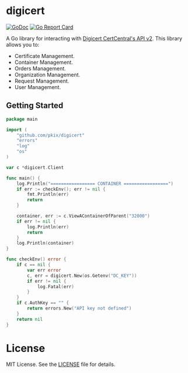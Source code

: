 # digicert

[![GoDoc](https://img.shields.io/badge/godoc-reference-5673AF.svg?style=flat-square)](https://godoc.org/github.com/pkix/digicert)
[![Go Report Card](https://goreportcard.com/report/github.com/pkix/digicert)](https://goreportcard.com/badge/github.com/pkix/digicert)

A Go library for interacting with
[Digicert CertCentral's API v2](https://www.digicert.com/services/v2/documentation). This library allows you to:

* Certificate Management.
* Container Management.
* Orders Management.
* Organization Management.
* Request Management.
* User Management.

## Getting Started

```go
package main

import (
	"github.com/pkix/digicert"
	"errors"
	"log"
	"os"
)

var c *digicert.Client

func main() {
	log.Println("================= CONTAINER =================")
	if err := checkEnv(); err != nil {
		fmt.Println(err)
		return
	}

	container, err := c.ViewAContainerOfParent("32000")
	if err != nil {
		log.Println(err)
		return
	}
	log.Println(container)
}

func checkEnv() error {
	if c == nil {
		var err error
		c, err = digicert.New(os.Getenv("DC_KEY"))
		if err != nil {
			log.Fatal(err)
		}
	}
	if c.AuthKey == "" {
		return errors.New("API key not defined")
	}
	return nil
}
```

# License

MIT License. See the [LICENSE](LICENSE) file for details.
